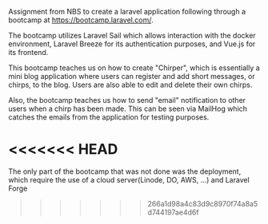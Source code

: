 Assignment from NBS to create a laravel application following through a bootcamp at https://bootcamp.laravel.com/.

The bootcamp utilizes Laravel Sail which allows interaction with the docker environment, Laravel Breeze for its authentication purposes, and Vue.js for its frontend.

This bootcamp teaches us on how to create "Chirper", which is essentially a mini blog application where users can register and add short messages, or chirps, to the blog. Users are also able to edit and delete their own chirps.

Also, the bootcamp teaches us how to send "email" notification to other users when a chirp has been made. This can be seen via MailHog which catches the emails from the application for testing purposes.

<<<<<<< HEAD
=======
The only part of the bootcamp that was not done was the deployment, which require the use of a cloud server(Linode, DO, AWS, ...) and Laravel Forge
>>>>>>> 266a1d98a4c83d9c8970f74a8a5d744197ae4d6f
